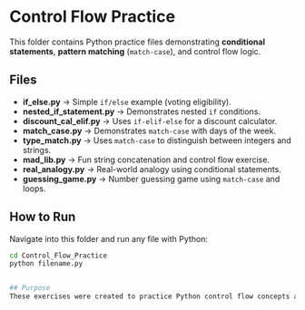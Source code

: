   # Control Flow Practice

This folder contains Python practice files demonstrating **conditional statements**, **pattern matching** (`match-case`), and control flow logic.  

## Files
- **if_else.py** → Simple `if/else` example (voting eligibility).  
- **nested_if_statement.py** → Demonstrates nested `if` conditions.  
- **discount_cal_elif.py** → Uses `if-elif-else` for a discount calculator.  
- **match_case.py** → Demonstrates `match-case` with days of the week.  
- **type_match.py** → Uses `match-case` to distinguish between integers and strings.  
- **mad_lib.py** → Fun string concatenation and control flow exercise.  
- **real_analogy.py** → Real-world analogy using conditional statements.  
- **guessing_game.py** → Number guessing game using `match-case` and loops.  

## How to Run
Navigate into this folder and run any file with Python:  
```bash
cd Control_Flow_Practice
python filename.py


## Purpose
These exercises were created to practice Python control flow concepts and strengthen problem-solving skills.

